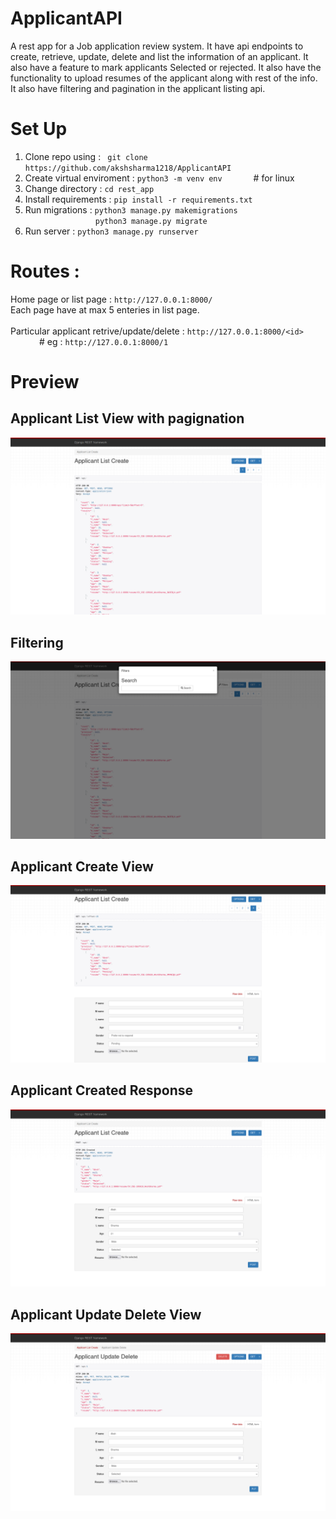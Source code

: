 # ApplicantAPI
A rest app for a Job application review system. 
It have api endpoints to create, retrieve, update, delete and list the information of an applicant.
It also have a feature to mark applicants Selected or rejected.
It also have the functionality to upload resumes of the applicant along with rest of the info.
It also have filtering and pagination in the applicant listing api.


# Set Up
1. Clone repo using : ` git clone https://github.com/akshsharma1218/ApplicantAPI`
2. Create virtual enviroment : `python3 -m venv env`   &emsp;&emsp;&emsp; # for linux
3. Change directory : `cd rest_app`
4. Install requirements : `pip install -r requirements.txt`
5. Run migrations : `python3 manage.py makemigrations`</br>
&emsp;&emsp;&emsp;&emsp;&emsp;&emsp;&emsp;&emsp;`python3 manage.py migrate`
6. Run server : `python3 manage.py runserver`

# Routes :

Home page or list page : `http://127.0.0.1:8000/` </br>
Each page have at max 5 enteries in list page.</br>
</br>
Particular applicant retrive/update/delete : `http://127.0.0.1:8000/<id>`  &emsp;&emsp;&emsp; # eg : `http://127.0.0.1:8000/1`

# Preview
## Applicant List View with pagignation
![Applicant List View witg pagignation](rest_app/preview/list.png)
## Filtering
![Filtering](rest_app/preview/Filtering.png)
## Applicant Create View
![Applicant Create View](rest_app/preview/Create.png)
## Applicant Created Response
![Applicant Created Response](rest_app/preview/created.png)
## Applicant Update Delete View
![Applicant Update Delete View](rest_app/preview/update-delete.png)

